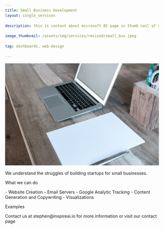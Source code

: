 ```yaml
---
title: Small Business Development
layout: single_services

description: this is content about microsoft BI page in thumb nail of services page

image_thumbnail: /assets/img/services/resized/small_bus.jpeg

tag: dashboards, web-design

---
```


<!-- <div class="col-12 col-lg-10">
    <div class="post-content text-center mb-50">
        <a href="#" class="post-date"><span>23</span> August, 2018</a>
        <h2>Amazon REV2018 Workshop: Road to Seattle</h2>
    </div>
</div> -->
<div class="col-12">
    <center>
    <img class="mb-50" src="/assets/img/services/small_bus.jpeg" alt="">
</center>
</div>
<div class="col-12 col-lg-10">



<p>We understand the struggles of building startups for small businesses.</p>


<p>What we can do</p>
- Website Creation
- Email Servers
- Google Analytic Tracking 
- Content Generation and Copywriting 
- Visualizations


<p>Examples</p>



<p>
Contact us at stephen@inspireai.io for more information or visit our contact page
</p>